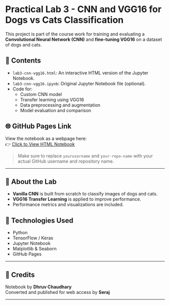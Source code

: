 
# Practical Lab 3 - CNN and VGG16 for Dogs vs Cats Classification

This project is part of the course work for training and evaluating a **Convolutional Neural Network (CNN)** and **fine-tuning VGG16** on a dataset of dogs and cats.

## 📁 Contents

- `lab3-cnn-vgg16.html`: An interactive HTML version of the Jupyter Notebook.
- `lab3-cnn-vgg16.ipynb`: Original Jupyter Notebook file (optional).
- Code for:
  - Custom CNN model
  - Transfer learning using VGG16
  - Data preprocessing and augmentation
  - Model evaluation and comparison

## 🌐 GitHub Pages Link

View the notebook as a webpage here:  
👉 [Click to View HTML Notebook](https://yourusername.github.io/your-repo-name/lab3-cnn-vgg16.html)

> Make sure to replace `yourusername` and `your-repo-name` with your actual GitHub username and repository name.

---

## 📌 About the Lab

- **Vanilla CNN** is built from scratch to classify images of dogs and cats.
- **VGG16 Transfer Learning** is applied to improve performance.
- Performance metrics and visualizations are included.

## 🧠 Technologies Used

- Python
- TensorFlow / Keras
- Jupyter Notebook
- Matplotlib & Seaborn
- GitHub Pages

---

## 🔖 Credits

Notebook by **Dhruv Chaudhary**  
Converted and published for web access by **Seraj**

---

